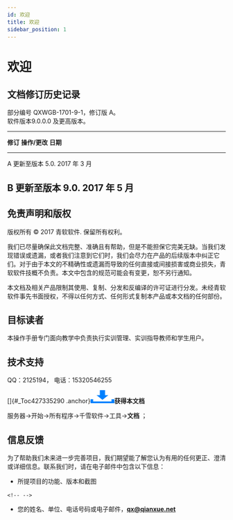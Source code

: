 ```yaml
---
id: 欢迎
title: 欢迎
sidebar_position: 1
---
```

# 欢迎

## 文档修订历史记录

部分编号 QXWGB-1701-9-1，修订版 A。\
软件版本9.0.0.0 及更高版本。

  -------------------------------------------------------------------------
  **修订**   **操作/更改**                    **日期**
  ---------- -------------------------------- -----------------------------
  A          更新至版本 5.0.                  2017 年 3 月

  B          更新至版本 9.0.                  2017 年 5 月
  -------------------------------------------------------------------------

## 免责声明和版权

版权所有 © 2017 青软软件. 保留所有权利。

我们已尽量确保此文档完整、准确且有帮助，但是不能担保它完美无缺。当我们发现错误或遗漏，或者我们注意到它们时，我们会尽力在产品的后续版本中纠正它们。对于由于本文的不精确性或遗漏而导致的任何直接或间接损害或商业损失，青软软件技概不负责。本文中包含的规范可能会有变更，恕不另行通知。

本文档及相关产品限制其使用、复制、分发和反编译的许可证进行分发。未经青软软件事先书面授权，不得以任何方式、任何形式复制本产品或本文档的任何部份。

## 目标读者

本操作手册专门面向教学中负责执行实训管理、实训指导教师和学生用户。

## 技术支持

QQ：2125194， 电话：15320546255

[]{#_Toc427335290 .anchor}![](./media/image2.png)**获得本文档**

服务器→开始→所有程序→千雪软件→工具→**文档** ；

## 信息反馈

为了帮助我们未来进一步完善项目，我们期望能了解您认为有用的任何更正、澄清或详细信息。联系我们时，请在电子邮件中包含以下信息：

-   所提项目的功能、版本和截图

```{=html}
<!-- -->
```
-   您的姓名、单位、电话号码或电子邮件，**qx@qianxue.net**
